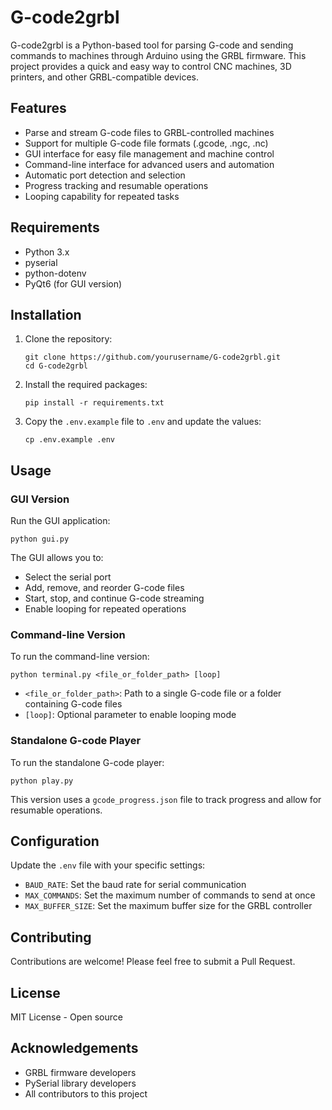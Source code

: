 # G-code2grbl

G-code2grbl is a Python-based tool for parsing G-code and sending commands to machines through Arduino using the GRBL firmware. This project provides a quick and easy way to control CNC machines, 3D printers, and other GRBL-compatible devices.

## Features

- Parse and stream G-code files to GRBL-controlled machines
- Support for multiple G-code file formats (.gcode, .ngc, .nc)
- GUI interface for easy file management and machine control
- Command-line interface for advanced users and automation
- Automatic port detection and selection
- Progress tracking and resumable operations
- Looping capability for repeated tasks

## Requirements

- Python 3.x
- pyserial
- python-dotenv
- PyQt6 (for GUI version)

## Installation

1. Clone the repository:

   ```
   git clone https://github.com/yourusername/G-code2grbl.git
   cd G-code2grbl
   ```

2. Install the required packages:

   ```
   pip install -r requirements.txt
   ```

3. Copy the `.env.example` file to `.env` and update the values:
   ```
   cp .env.example .env
   ```

## Usage

### GUI Version

Run the GUI application:

```
python gui.py
```

The GUI allows you to:

- Select the serial port
- Add, remove, and reorder G-code files
- Start, stop, and continue G-code streaming
- Enable looping for repeated operations

### Command-line Version

To run the command-line version:

```
python terminal.py <file_or_folder_path> [loop]
```

- `<file_or_folder_path>`: Path to a single G-code file or a folder containing G-code files
- `[loop]`: Optional parameter to enable looping mode

### Standalone G-code Player

To run the standalone G-code player:

```
python play.py
```

This version uses a `gcode_progress.json` file to track progress and allow for resumable operations.

## Configuration

Update the `.env` file with your specific settings:

- `BAUD_RATE`: Set the baud rate for serial communication
- `MAX_COMMANDS`: Set the maximum number of commands to send at once
- `MAX_BUFFER_SIZE`: Set the maximum buffer size for the GRBL controller

## Contributing

Contributions are welcome! Please feel free to submit a Pull Request.

## License

MIT License - Open source

## Acknowledgements

- GRBL firmware developers
- PySerial library developers
- All contributors to this project
